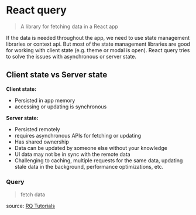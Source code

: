 # React query

> A library for fetching data in a React app

If the data is needed throughout the app, we need to use state management libraries or context api. But most of the state management libraries are good for working with client state (e.g. theme or modal is open). React query tries to solve the issues with asynchronous or server state.

## Client state vs Server state

**Client state:**

- Persisted in app memory
- accessing or updating is synchronous

**Server state:**

- Persisted remotely
- requires asynchronous APIs for fetching or updating
- Has shared ownership
- Data can be updated by someone else without your knowledge
- UI data may not be in sync with the remote data
- Challenging to caching, multiple requests for the same data, updating stale data in the background, performance optimizations, etc.

### Query

> fetch data

source: [RQ Tutorials](https://www.youtube.com/playlist?list=PLC3y8-rFHvwjTELCrPrcZlo6blLBUspd2)

